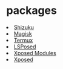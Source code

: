 # packages
<li><a href="https://github.com/RikkaApps/Shizuku">Shizuku</a></li>
<li><a href="https://github.com/topjohnwu/Magisk">Magisk</a></li>
<li><a href="https://github.com/termux">Termux</a></li>
<li><a href="https://github.com/LSPosed/LSPosed">LSPosed</a></li>
<li><a href="https://github.com/Xposed-Modules-Repo">Xposed Modules</a></li>
<li><a href="https://github.com/topics/xposed">Xposed</a></li>
